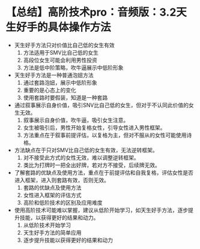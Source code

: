 # 【总结】高阶技术pro：音频版：3.2天生好手的具体操作方法

-   天生好手方法只对价值比自己低的女生有效
    1.  方法适用于SMV比自己低的女生
    2.  高段位女生可能会利用男性投资
    3.  方法是低中阶策略，吹牛逼展示中低阶形象
-   天生好手方法是一种普通泡妞方法
    1.  通过套路泡妞，展示中低阶形象
    2.  重要的是心态上的变化
    3.  使用套路时要假装，知道是一种套路
-   通过叙事展示自身价值，吸引SNV比自己低的女生，但对于不认同此价值的女生无效。
    1.  叙事展示自身价值，吹牛逼，吸引女生注意。
    2.  女生被吸引后，男性开始复格女性，引导女性进入男性框架。
    3.  方法重点在于叙事前提评估，以复格为主，但对不服从的女性可能使用诗格。
-   方法缺点在于只对SMV比自己低的女生有效，无法逆转框架。
    1.  对不接受此方式的女性无效，难以调整逆转框架。
    2.  类比为打牌时一把全出好牌，若对方不接受，后续牌无效。
-   了解套路的优缺点及使用方法，重点在于前提评估和自我复格，评估女性是否进入框架，进入则套路有效，否则无效。
    1.  套路的优缺点及使用方法
    2.  女性进入框架的评估方式
    3.  高阶和低阶技术的区别及应用难度
-   使用高阶技术可能难以掌握，建议从低阶开始学习，如天生好手方法，逐步提升技能，以获得更好的结果和动力。
    1.  从低阶技术开始学习
    2.  天生好手方法的简单应用
    3.  逐步提升技能以获得更好的结果和动力